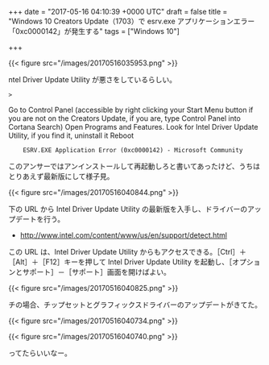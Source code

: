 
+++
date = "2017-05-16 04:10:39 +0000 UTC"
draft = false
title = "Windows 10 Creators Update（1703）で esrv.exe アプリケーションエラー「0xc0000142」が発生する"
tags = ["Windows 10"]

+++


{{< figure src="/images/20170516035953.png"  >}}

ntel Driver Update Utility が悪さをしているらしい。

    >
        

Go to Control Panel (accessible by right clicking your Start Menu button if you are not on the Creators Update, if you are, type Control Panel into Cortana Search)
Open Programs and Features.
Look for Intel Driver Update Utility, if you find it, uninstall it
Reboot

        ESRV.EXE Application Error (0xc0000142) - Microsoft Community
    
このアンサーではアンインストールして再起動しろと書いてあったけど、うちはとりあえず最新版にして様子見。

{{< figure src="/images/20170516040844.png"  >}}

下の URL から Intel Driver Update Utility の最新版を入手し、ドライバーのアップデートを行う。

<ul>
<li><a href="http://www.intel.com/content/www/us/en/support/detect.html">http://www.intel.com/content/www/us/en/support/detect.html</a></li>
</ul>この URL は、Intel Driver Update Utility からもアクセスできる。［Ctrl］＋［Alt］＋［F12］キーを押して Intel Driver Update Utility を起動し、［オプションとサポート］－［サポート］画面を開けばよい。

{{< figure src="/images/20170516040825.png"  >}}

チの場合、チップセットとグラフィックスドライバーのアップデートがきてた。

{{< figure src="/images/20170516040734.png"  >}}

{{< figure src="/images/20170516040740.png"  >}}

ってたらいいなー。


